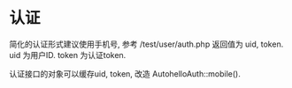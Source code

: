 认证
===

简化的认证形式建议使用手机号, 参考 /test/user/auth.php
返回值为 uid, token.
uid 为用户ID.
token 为认证token.

认证接口的对象可以缓存uid, token, 改造 AutohelloAuth::mobile().

